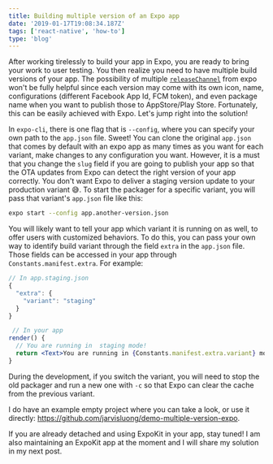 ```yaml
---
title: Building multiple version of an Expo app
date: '2019-01-17T19:08:34.187Z'
tags: ['react-native', 'how-to']
type: 'blog'
---
```


After working tirelessly to build your app in Expo, you are ready to bring your work to user testing. You then realize you need to have multiple build versions of your app. The possibility of multiple [`releaseChannel`](https://docs.expo.io/versions/latest/guides/release-channels#__next) from expo won't be fully helpful since each version may come with its own icon, name, configurations (different Facebook App Id, FCM token), and even package name when you want to publish those to AppStore/Play Store. Fortunately, this can be easily achieved with Expo. Let's jump right into the solution!

In `expo-cli`, there is one flag that is `--config`, where you can specify your own path to the `app.json` file. Sweet! You can clone the original `app.json` that comes by default with an expo app as many times as you want for each variant, make changes to any configuration you want. However, it is a must that you change the `slug` field if you are going to publish your app so that the OTA updates from Expo can detect the right version of your app correctly. You don't want Expo to deliver a staging version update to your production variant 😅. To start the packager for a specific variant, you will pass that variant's `app.json` file like this:

```bash
expo start --config app.another-version.json
```

You will likely want to tell your app which variant it is running on as well, to offer users with customized behaviors. To do this, you can pass your own way to identify build variant through the field `extra` in the `app.json` file. Those fields can be accessed in your app through `Constants.manifest.extra`. For example:

```jsx
// In app.staging.json
{
  "extra": {
    "variant": "staging"
  }
}

 // In your app
render() {
  // You are running in  staging mode!
  return <Text>You are running in {Constants.manifest.extra.variant} mode!</Text>
}
```

During the development, if you switch the variant, you will need to stop the old packager and run a new one with `-c` so that Expo can clear the cache from the previous variant.

I do have an example empty project where you can take a look, or use it directly: https://github.com/jarvisluong/demo-multiple-version-expo.

If you are already detached and using ExpoKit in your app, stay tuned! I am also maintaining an ExpoKit app at the moment and I will share my solution in my next post.
